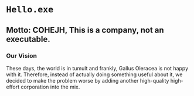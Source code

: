 # `Hello.exe`
## Motto: COHEJH, This is a company, not an executable.
### Our Vision
These days, the world is in tumult and frankly, Gallus Oleracea is not happy with it. Therefore, instead of actually doing something useful about it, we decided to make the problem worse by adding another high-quality high-effort corporation into the mix.
